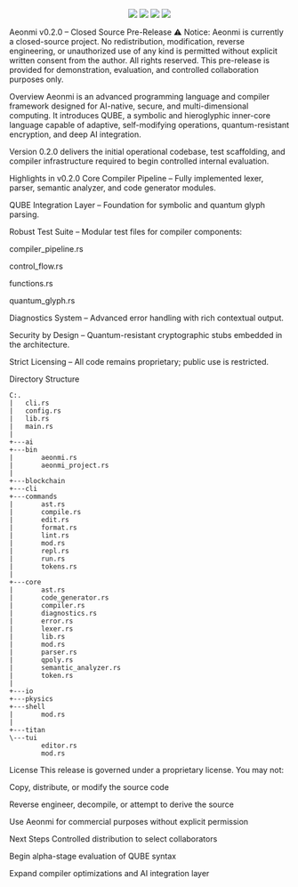 <p align="center">
  <img src="https://img.shields.io/github/actions/workflow/status/DarthMetaCrypro/Aeonmi/release.yml?label=build" />
  <img src="https://img.shields.io/github/v/release/DarthMetaCrypro/Aeonmi?include_prereleases&sort=semver" />
  <img src="https://img.shields.io/badge/license-Proprietary-red" />
  <img src="https://img.shields.io/badge/language-Rust-informational" />
</p>

Aeonmi v0.2.0 – Closed Source Pre-Release
⚠️ Notice:
Aeonmi is currently a closed-source project. No redistribution, modification, reverse engineering, or unauthorized use of any kind is permitted without explicit written consent from the author. All rights reserved. This pre-release is provided for demonstration, evaluation, and controlled collaboration purposes only.

Overview
Aeonmi is an advanced programming language and compiler framework designed for AI-native, secure, and multi-dimensional computing. It introduces QUBE, a symbolic and hieroglyphic inner-core language capable of adaptive, self-modifying operations, quantum-resistant encryption, and deep AI integration.

Version 0.2.0 delivers the initial operational codebase, test scaffolding, and compiler infrastructure required to begin controlled internal evaluation.

Highlights in v0.2.0
Core Compiler Pipeline – Fully implemented lexer, parser, semantic analyzer, and code generator modules.

QUBE Integration Layer – Foundation for symbolic and quantum glyph parsing.

Robust Test Suite – Modular test files for compiler components:

compiler_pipeline.rs

control_flow.rs

functions.rs

quantum_glyph.rs

Diagnostics System – Advanced error handling with rich contextual output.

Security by Design – Quantum-resistant cryptographic stubs embedded in the architecture.

Strict Licensing – All code remains proprietary; public use is restricted.

Directory Structure
```
C:.
|   cli.rs
|   config.rs
|   lib.rs
|   main.rs
|
+---ai
+---bin
|       aeonmi.rs
|       aeonmi_project.rs
|
+---blockchain
+---cli
+---commands
|       ast.rs
|       compile.rs
|       edit.rs
|       format.rs
|       lint.rs
|       mod.rs
|       repl.rs
|       run.rs
|       tokens.rs
|
+---core
|       ast.rs
|       code_generator.rs
|       compiler.rs
|       diagnostics.rs
|       error.rs
|       lexer.rs
|       lib.rs
|       mod.rs
|       parser.rs
|       qpoly.rs
|       semantic_analyzer.rs
|       token.rs
|
+---io
+---pkysics
+---shell
|       mod.rs
|
+---titan
\---tui
        editor.rs
        mod.rs
```
License
This release is governed under a proprietary license.
You may not:

Copy, distribute, or modify the source code

Reverse engineer, decompile, or attempt to derive the source

Use Aeonmi for commercial purposes without explicit permission

Next Steps
Controlled distribution to select collaborators

Begin alpha-stage evaluation of QUBE syntax

Expand compiler optimizations and AI integration layer

